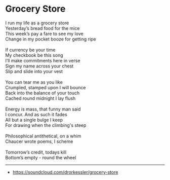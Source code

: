 # Grocery Store

I run my life as a grocery store\
Yesterday’s bread food for the mice\
This week’s pay a fare to see my love\
Change in my pocket booze for getting ripe\
\
If currency be your time\
My checkbook be this song\
I’ll make commitments here in verse\
Sign my name across your chest\
Slip and slide into your vest\
\
You can tear me as you like\
Crumpled, stamped upon I will bounce\
Back into the balance of your touch\
Cached round midnight I lay flush\
\
Energy is mass, that funny man said\
I concur. And as such it fades\
All but a single bulge I keep\
For drawing when the climbing's steep\
\
Philosophical antithetical, on a whim\
Chaucer wrote poems, I scheme\
\
Tomorrow’s credit, todays kill\
Bottom’s empty - round the wheel

---

- https://soundcloud.com/drorkessler/grocery-store
